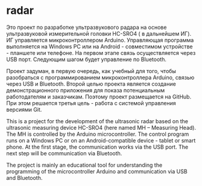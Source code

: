 radar
=====

Это проект по разработке ультразвукового радара на основе  ультразвуковой измерительной головки HC-SRO4 ( в дальнейшем ИГ). ИГ управляется микроконтроллером Arduino. Управляющая программа выполняется на Windows PC или на Android - совместимом устройстве - планшете или телефоне. На первом этапе связь осуществляется через USB порт. Следующим шагом будет управление по Bluetooth.

Проект задуман, в первую очередь, как учебный для того, чтобы разобраться с программированием микроконтроллера Arduino, связью через USB и Bluetooth. Второй целью проекта является создание демонстрационного приложения для показа потенциальным работодателям и заказчикам. Поэтому проект размещается на GitHub. При этом решается третья цель - работа с системой управления версиями Git.

This is a project for the development of the ultrasonic radar based on the ultrasonic measuring device HC-SRO4 (here named MH – Measuring Head). The MH is controlled by the Arduino microcontroller. The control program runs on a Windows PC or on an Android-compatible device - tablet or smart phone. At the first stage, the communication works via the USB port. The next step will be communication via Bluetooth.

The project is mainly an educational tool for understanding the programming of the microcontroller Arduino and communication via USB and Bluetooth.
